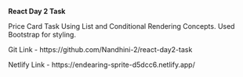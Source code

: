 <strong>React Day 2 Task</strong>

<p>Price Card Task Using List and Conditional Rendering Concepts. Used Bootstrap for styling.</p>

<p>Git Link - https://github.com/Nandhini-2/react-day2-task</p>

<p>Netlify Link - https://endearing-sprite-d5dcc6.netlify.app/</p>

